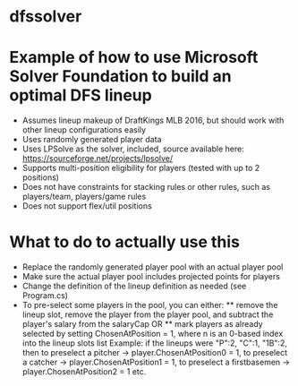 # dfssolver

Example of how to use Microsoft Solver Foundation to build an optimal DFS lineup
=================================================================================

* Assumes lineup makeup of DraftKings MLB 2016, but should work with other lineup configurations easily
* Uses randomly generated player data
* Uses LPSolve as the solver, included, source available here: https://sourceforge.net/projects/lpsolve/
* Supports multi-position eligibility for players (tested with up to 2 positions)
* Does not have constraints for stacking rules or other rules, such as players/team, players/game rules
* Does not support flex/util positions

What to do to actually use this
=================================================================================
* Replace the randomly generated player pool with an actual player pool
* Make sure the actual player pool includes projected points for players 
* Change the definition of the lineup definition as needed (see Program.cs)
* To pre-select some players in the pool, you can either:
** remove the lineup slot, remove the player from the player pool, and subtract the player's salary from the salaryCap OR
** mark players as already selected by setting ChosenAtPosition<n> = 1, where n is an 0-based index into the lineup slots list
Example: if the lineups were "P":2, "C":1, "1B":2, then 
to preselect a pitcher -> player.ChosenAtPosition0 = 1,
to preselect a catcher -> player.ChosenAtPosition1 = 1,
to preselect a firstbasemen -> player.ChosenAtPosition2 = 1
etc.